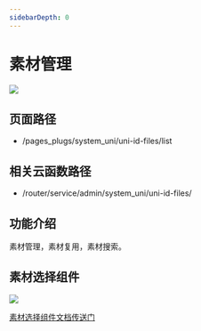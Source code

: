 ```yaml
---
sidebarDepth: 0
---
```


# 素材管理

![](https://vkceyugu.cdn.bspapp.com/VKCEYUGU-cf0c5e69-620c-4f3c-84ab-f4619262939f/7396e5fb-49d1-4843-89e9-5c95e1ef3ff5.png)

## 页面路径

* /pages_plugs/system_uni/uni-id-files/list

## 相关云函数路径

* /router/service/admin/system_uni/uni-id-files/

## 功能介绍

素材管理，素材复用，素材搜索。

## 素材选择组件

![](https://vkceyugu.cdn.bspapp.com/VKCEYUGU-cf0c5e69-620c-4f3c-84ab-f4619262939f/0ca12bfc-703e-4662-98b8-068ed01e4fac.png)

[素材选择组件文档传送门](https://vkdoc.fsq.pub/admin/components/25%E3%80%81file-select.html)